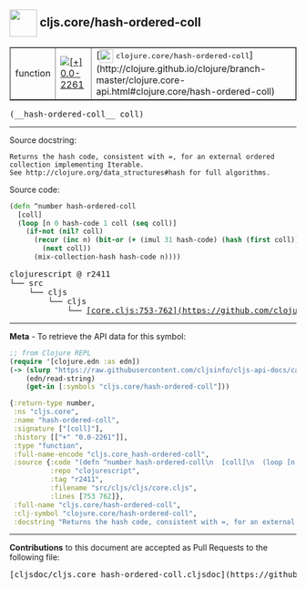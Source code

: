 ## <img width="48px" valign="middle" src="http://i.imgur.com/Hi20huC.png"> cljs.core/hash-ordered-coll

 <table border="1">
<tr>

<td>function</td>
<td><a href="https://github.com/cljsinfo/cljs-api-docs/tree/0.0-2261"><img valign="middle" alt="[+] 0.0-2261" src="https://img.shields.io/badge/+-0.0--2261-lightgrey.svg"></a> </td>
<td>
[<img height="24px" valign="middle" src="http://i.imgur.com/1GjPKvB.png"> <samp>clojure.core/hash-ordered-coll</samp>](http://clojure.github.io/clojure/branch-master/clojure.core-api.html#clojure.core/hash-ordered-coll)
</td>
</tr>
</table>

 <samp>
(__hash-ordered-coll__ coll)<br>
</samp>

---




Source docstring:

```
Returns the hash code, consistent with =, for an external ordered
collection implementing Iterable.
See http://clojure.org/data_structures#hash for full algorithms.
```

Source code:

```clj
(defn ^number hash-ordered-coll
  [coll]
  (loop [n 0 hash-code 1 coll (seq coll)]
    (if-not (nil? coll)
      (recur (inc n) (bit-or (+ (imul 31 hash-code) (hash (first coll))) 0)
        (next coll))
      (mix-collection-hash hash-code n))))
```

 <pre>
clojurescript @ r2411
└── src
    └── cljs
        └── cljs
            └── <ins>[core.cljs:753-762](https://github.com/clojure/clojurescript/blob/r2411/src/cljs/cljs/core.cljs#L753-L762)</ins>
</pre>


---

__Meta__ - To retrieve the API data for this symbol:

```clj
;; from Clojure REPL
(require '[clojure.edn :as edn])
(-> (slurp "https://raw.githubusercontent.com/cljsinfo/cljs-api-docs/catalog/cljs-api.edn")
    (edn/read-string)
    (get-in [:symbols "cljs.core/hash-ordered-coll"]))
```

```clj
{:return-type number,
 :ns "cljs.core",
 :name "hash-ordered-coll",
 :signature ["[coll]"],
 :history [["+" "0.0-2261"]],
 :type "function",
 :full-name-encode "cljs.core_hash-ordered-coll",
 :source {:code "(defn ^number hash-ordered-coll\n  [coll]\n  (loop [n 0 hash-code 1 coll (seq coll)]\n    (if-not (nil? coll)\n      (recur (inc n) (bit-or (+ (imul 31 hash-code) (hash (first coll))) 0)\n        (next coll))\n      (mix-collection-hash hash-code n))))",
          :repo "clojurescript",
          :tag "r2411",
          :filename "src/cljs/cljs/core.cljs",
          :lines [753 762]},
 :full-name "cljs.core/hash-ordered-coll",
 :clj-symbol "clojure.core/hash-ordered-coll",
 :docstring "Returns the hash code, consistent with =, for an external ordered\ncollection implementing Iterable.\nSee http://clojure.org/data_structures#hash for full algorithms."}

```

---

__Contributions__ to this document are accepted as Pull Requests to the following file:

 <pre>
[cljsdoc/cljs.core_hash-ordered-coll.cljsdoc](https://github.com/cljsinfo/cljs-api-docs/blob/master/cljsdoc/cljs.core_hash-ordered-coll.cljsdoc)
</pre>

